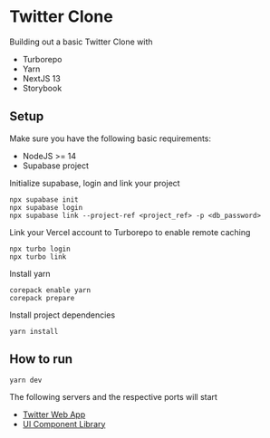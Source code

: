 # Twitter Clone

Building out a basic Twitter Clone with

- Turborepo
- Yarn
- NextJS 13
- Storybook

## Setup

Make sure you have the following basic requirements:

- NodeJS >= 14
- Supabase project

Initialize supabase, login and link your project

```
npx supabase init
npx supabase login
npx supabase link --project-ref <project_ref> -p <db_password>
```

Link your Vercel account to Turborepo to enable remote caching

```
npx turbo login
npx turbo link
```

Install yarn

```
corepack enable yarn
corepack prepare
```

Install project dependencies

```
yarn install
```

## How to run

```
yarn dev
```

The following servers and the respective ports will start

- [Twitter Web App](http://localhost:3000/)
- [UI Component Library](http://localhost:6006/)
